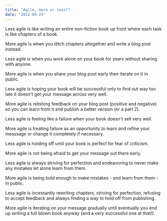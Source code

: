 ```yaml
---
title: "Agile, more or less?"
date: "2022-05-25"
---
```


Less agile is like writing an entire non-fiction book up front where each task is like chapters of a book.

More agile is when you ditch chapters altogether and write a blog post instead.

Less agile is when you work alone on your book for years without sharing with anyone.

More agile is when you share your blog post early then iterate on it in public.

Less agile is hoping your book will be successful only to find out way too late it doesn't get your message across very well.

More agile is relishing feedback on your blog post (positive and negative) so you can learn from it and publish a better version (or a part 2).

Less agile is feeling like a failure when your book doesn't sell very well.

More agile is treating failure as an opportunity to learn and refine your messsage or change it completely if necessary.

Less agile is holding off until your book is perfect for fear of criticism.

More agile is not being afraid to get your message out there early.

Less agile is always striving for perfection and endeavoring to never make any mistakes let alone learn from them.

More agile is being bold enough to make mistakes - and learn from them - in public.

Less agile is incessantly rewriting chapters, striving for perfection, refusing to accept feedback and always finding a way to hold off from publishing.

More agile is iterating on your message gradually until eventually you end up writing a full blown book anyway (and a very successful one at that!).
